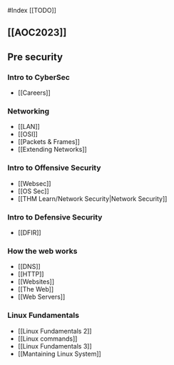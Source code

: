 #Index
[[TODO]]
## [[AOC2023]]

## Pre security

### Intro to CyberSec
- [[Careers]]

### Networking
- [[LAN]]
- [[OSI]]
- [[Packets & Frames]]
- [[Extending Networks]]

### Intro to Offensive Security
- [[Websec]]
- [[OS Sec]]
- [[THM Learn/Network Security|Network Security]]

### Intro to Defensive Security
- [[DFIR]]

### How the web works
- [[DNS]]
- [[HTTP]]
- [[Websites]]
- [[The Web]]
- [[Web Servers]]

### Linux Fundamentals
- [[Linux Fundamentals 2]]
- [[Linux commands]]
- [[Linux Fundamentals 3]]
- [[Mantaining Linux System]]
